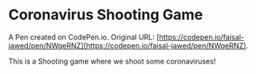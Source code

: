 # Coronavirus Shooting Game

A Pen created on CodePen.io. Original URL: [https://codepen.io/faisal-jawed/pen/NWqeRNZ](https://codepen.io/faisal-jawed/pen/NWqeRNZ).

This is a Shooting game where we shoot some coronaviruses!
